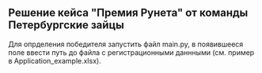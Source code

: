 ## Решение кейса "Премия Рунета" от команды Петербургские зайцы
Для опрделения победителя запустить файл main.py, в появившееся поле ввести путь до файла с регистрационными даннными (см. пример в Application_example.xlsx).
